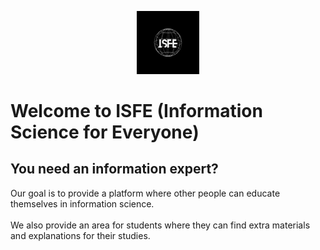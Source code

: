 <p align="center">
  <img src="https://github.com/Information-Science-for-everyone/.github/blob/main/ISfE.png" width="20%"/>
</p>

# Welcome to ISFE (Information Science for Everyone)

## You need an information expert?
Our goal is to provide a platform where other people can educate themselves in information science.<br><br>
We also provide an area for students where they can find extra materials and explanations for their studies.
